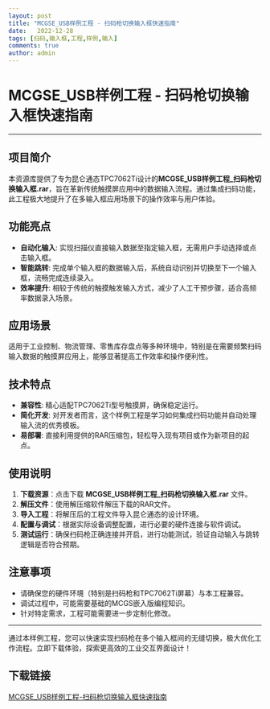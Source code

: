 ```yaml
---
layout: post
title: "MCGSE_USB样例工程 - 扫码枪切换输入框快速指南"
date:   2022-12-28
tags: [扫码,输入框,工程,样例,输入]
comments: true
author: admin
---
```

# MCGSE_USB样例工程 - 扫码枪切换输入框快速指南

---

## 项目简介

本资源库提供了专为昆仑通态TPC7062Ti设计的**MCGSE_USB样例工程_扫码枪切换输入框.rar**，旨在革新传统触摸屏应用中的数据输入流程。通过集成扫码功能，此工程极大地提升了在多输入框应用场景下的操作效率与用户体验。

## 功能亮点

- **自动化输入**: 实现扫描仪直接输入数据至指定输入框，无需用户手动选择或点击输入框。
- **智能跳转**: 完成单个输入框的数据输入后，系统自动识别并切换至下一个输入框，流畅完成连续录入。
- **效率提升**: 相较于传统的触摸触发输入方式，减少了人工干预步骤，适合高频率数据录入场景。

## 应用场景

适用于工业控制、物流管理、零售库存盘点等多种环境中，特别是在需要频繁扫码输入数据的触摸屏应用上，能够显著提高工作效率和操作便利性。

## 技术特点

- **兼容性**: 精心适配TPC7062Ti型号触摸屏，确保稳定运行。
- **简化开发**: 对开发者而言，这个样例工程是学习如何集成扫码功能并自动处理输入流的优秀模板。
- **易部署**: 直接利用提供的RAR压缩包，轻松导入现有项目或作为新项目的起点。

## 使用说明

1. **下载资源**：点击下载 **MCGSE_USB样例工程_扫码枪切换输入框.rar** 文件。
2. **解压文件**：使用解压缩软件解压下载的RAR文件。
3. **导入工程**：将解压后的工程文件导入昆仑通态的设计环境。
4. **配置与调试**：根据实际设备调整配置，进行必要的硬件连接与软件调试。
5. **测试运行**：确保扫码枪正确连接并开启，进行功能测试，验证自动输入与跳转逻辑是否符合预期。

## 注意事项

- 请确保您的硬件环境（特别是扫码枪和TPC7062Ti屏幕）与本工程兼容。
- 调试过程中，可能需要基础的MCGS嵌入版编程知识。
- 针对特定需求，工程可能需要进一步定制化修改。

---

通过本样例工程，您可以快速实现扫码枪在多个输入框间的无缝切换，极大优化工作流程。立即下载体验，探索更高效的工业交互界面设计！

## 下载链接

[MCGSE_USB样例工程-扫码枪切换输入框快速指南](https://pan.quark.cn/s/176d88757064)